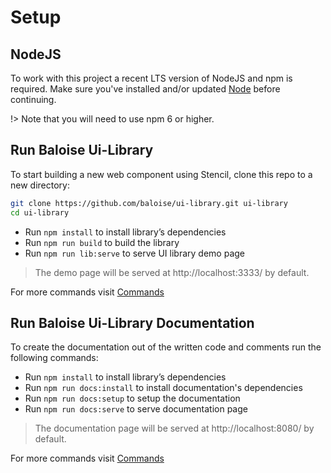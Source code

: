 # Setup

## NodeJS

To work with this project a recent LTS version of NodeJS and npm is required. Make sure you've installed and/or updated [Node](https://nodejs.org/en/) before continuing.

!> Note that you will need to use npm 6 or higher.

## Run Baloise Ui-Library

To start building a new web component using Stencil, clone this repo to a new directory:

```bash
git clone https://github.com/baloise/ui-library.git ui-library
cd ui-library
```

- Run `npm install` to install library’s dependencies
- Run `npm run build` to build the library
- Run `npm run lib:serve` to serve UI library demo page

> The demo page will be served at http://localhost:3333/ by default.

For more commands visit [Commands](/guide/development/commands.html)

## Run Baloise Ui-Library Documentation

To create the documentation out of the written code and comments run the following commands:

- Run `npm install` to install library’s dependencies
- Run `npm run docs:install` to install documentation's dependencies
- Run `npm run docs:setup` to setup the documentation
- Run `npm run docs:serve` to serve documentation page

> The documentation page will be served at http://localhost:8080/ by default.

For more commands visit [Commands](/guide/development/commands.html)
